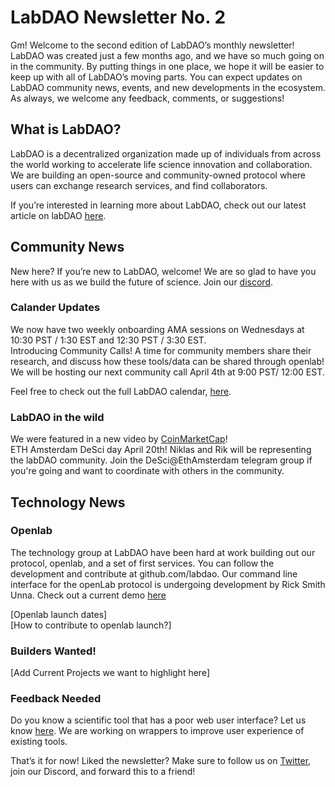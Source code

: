 # LabDAO Newsletter No. 2
Gm! Welcome to the second edition of LabDAO’s monthly newsletter! LabDAO was created just a few months ago, and we have so much going on in the community. By putting things in one place, we hope it will be easier to keep up with all of LabDAO’s moving parts. You can expect updates on LabDAO community news, events, and new developments in the ecosystem. As always, we welcome any feedback, comments, or suggestions!

## What is LabDAO?
LabDAO is a decentralized organization made up of individuals from across the world working to accelerate life science innovation and collaboration. We are building an open-source and community-owned protocol where users can exchange research services, and find collaborators.

If you’re interested in learning more about LabDAO, check out our latest article on labDAO [here](https://mirror.xyz/niklasrindtorff.eth/lz_8uK8sStkl8pa35FDCQkCblROeOREn3Y3Tcpl7vVk).

## Community News 
New here? If you’re new to LabDAO, welcome! We are so glad to have you here with us as we build the future of science. Join our [discord](https://discord.com/invite/labdao?utm_campaign=LabDAO%20Newsletter&utm_medium=email&utm_source=Revue%20newsletter). 
### Calander Updates
We now have two weekly onboarding AMA sessions on Wednesdays at 10:30 PST / 1:30 EST and 12:30 PST / 3:30 EST.    
Introducing Community Calls! A time for community members share their research, and discuss how these tools/data can be shared through openlab! We will be hosting our next community call April 4th at 9:00 PST/ 12:00 EST.    

Feel free to check out the full LabDAO calendar, [here](https://calendar.google.com/calendar/u/0?cid=Y192djc3YWY1ZWQ0OGZmdGRhMGZ0N2piYW1pMEBncm91cC5jYWxlbmRhci5nb29nbGUuY29t).

### LabDAO in the wild
We were featured in a new video by [CoinMarketCap](https://www.youtube.com/watch?v=-DeMklVWNdA)!    
ETH Amsterdam DeSci day April 20th! Niklas and Rik will be representing the labDAO community. Join the DeSci@EthAmsterdam telegram group if you're going and want to coordinate with others in the community. 

## Technology News

### Openlab
The technology group at LabDAO have been hard at work building out our protocol, openlab, and a set of first services. You can follow the development and contribute at github.com/labdao. Our command line interface for the openLab protocol is undergoing development by Rick Smith Unna. Check out a current demo [here](https://openlab-cli-example-8kc1xn7dp-blahah.vercel.app/?utm_campaign=LabDAO%20Newsletter&utm_medium=email&utm_source=Revue%20newsletter)

[Openlab launch dates]    
[How to contribute to openlab launch?]

### Builders Wanted!
[Add Current Projects we want to highlight here]

### Feedback Needed
Do you know a scientific tool that has a poor web user interface? Let us know [here](https://github.com/labdao/gui-wrapper/issues/2). We are working on wrappers to improve user experience of existing tools. 

That’s it for now! Liked the newsletter? Make sure to follow us on [Twitter](https://twitter.com/lab_dao?s=20&t=RhdOtPYn_FKY8o9_rVqixA), join our Discord, and forward this to a friend!
